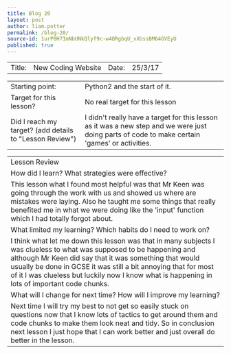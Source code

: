 ```yaml
---
title: Blog 20
layout: post
author: liam.potter
permalink: /blog-20/
source-id: 1urP0H7ImNbUNkQlyf9c-w4QRgbqU_xXUssBM64GVEyU
published: true
---
```

<table>
  <tr>
    <td>Title:</td>
    <td>New Coding Website</td>
    <td>Date:</td>
    <td>25/3/17</td>
  </tr>
</table>


<table>
  <tr>
    <td>Starting point:</td>
    <td>Python2 and the start of it. </td>
  </tr>
  <tr>
    <td>Target for this lesson?</td>
    <td>No real target for this lesson</td>
  </tr>
  <tr>
    <td>Did I reach my target? 
(add details to "Lesson Review")</td>
    <td>I didn't really have a target for this lesson as it was a new step and we were just doing parts of code to make certain 'games’ or activities.</td>
  </tr>
</table>


<table>
  <tr>
    <td>Lesson Review</td>
  </tr>
  <tr>
    <td>How did I learn? What strategies were effective? </td>
  </tr>
  <tr>
    <td>This lesson what I found most helpful was that Mr Keen was going through the work with us and showed us where are mistakes were laying. Also he taught me some things that really benefited me in what we were doing like the 'input' function which I had totally forgot about.</td>
  </tr>
  <tr>
    <td>What limited my learning? Which habits do I need to work on? </td>
  </tr>
  <tr>
    <td>I think what let me down this lesson was that in many subjects I was clueless to what was supposed to be happening and although Mr Keen did say that it was something that would usually be done in GCSE it was still a bit annoying that for most of it I was clueless but luckily now I know what is happening in lots of important code chunks.</td>
  </tr>
  <tr>
    <td>What will I change for next time? How will I improve my learning?</td>
  </tr>
  <tr>
    <td>Next time I will try my best to not get so easily stuck on questions now that I know lots of tactics to get around them and code chunks to make them look neat and tidy. So in conclusion next lesson I just hope that I can work better and just overall do better in the lesson.</td>
  </tr>
</table>


